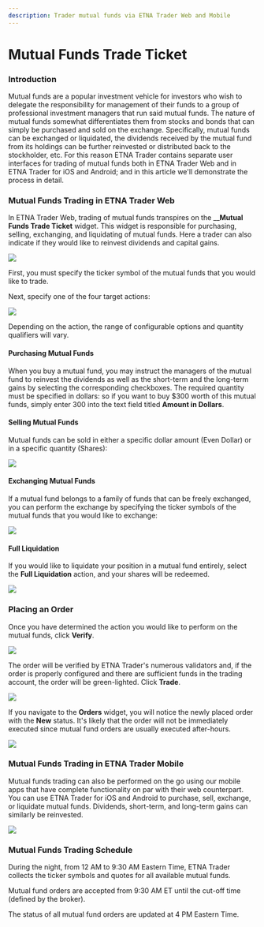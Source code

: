 ```yaml
---
description: Trader mutual funds via ETNA Trader Web and Mobile
---
```


# Mutual Funds Trade Ticket

### Introduction

Mutual funds are a popular investment vehicle for investors who wish to delegate the responsibility for management of their funds to a group of professional investment managers that run said mutual funds. The nature of mutual funds somewhat differentiates them from stocks and bonds that can simply be purchased and sold on the exchange. Specifically, mutual funds can be exchanged or liquidated, the dividends received by the mutual fund from its holdings can be further reinvested or distributed back to the stockholder, etc. For this reason ETNA Trader contains separate user interfaces for trading of mutual funds both in ETNA Trader Web and in ETNA Trader for iOS and Android; and in this article we'll demonstrate the process in detail.

### Mutual Funds Trading in ETNA Trader Web

In ETNA Trader Web, trading of mutual funds transpires on the __**Mutual Funds Trade Ticket** widget. This widget is responsible for purchasing, selling, exchanging, and liquidating of mutual funds. Here a trader can also indicate if they would like to reinvest dividends and capital gains.

![](../../../../.gitbook/assets/screenshot-2020-07-09-at-19.11.38.png)

First, you must specify the ticker symbol of the mutual funds that you would like to trade.

Next, specify one of the four target actions:

![](../../../../.gitbook/assets/screenshot-2020-07-09-at-19.15.51.png)

Depending on the action, the range of configurable options and quantity qualifiers will vary.

#### Purchasing Mutual Funds

When you buy a mutual fund, you may instruct the managers of the mutual fund to reinvest the dividends as well as the short-term and the long-term gains by selecting the corresponding checkboxes. The required quantity must be specified in dollars: so if you want to buy $300 worth of this mutual funds, simply enter 300 into the text field titled **Amount in Dollars**.

#### Selling Mutual Funds

Mutual funds can be sold in either a specific dollar amount \(Even Dollar\) or in a specific quantity \(Shares\):

![](../../../../.gitbook/assets/screenshot-2020-07-09-at-19.29.28.png)

#### Exchanging Mutual Funds

If a mutual fund belongs to a family of funds that can be freely exchanged, you can perform the exchange by specifying the ticker symbols of the mutual funds that you would like to exchange:

![](../../../../.gitbook/assets/screenshot-2020-07-09-at-19.35.27.png)

#### Full Liquidation

If you would like to liquidate your position in a mutual fund entirely, select the **Full Liquidation** action, and your shares will be redeemed.

![](../../../../.gitbook/assets/screenshot-2020-07-09-at-19.37.20.png)

### Placing an Order

Once you have determined the action you would like to perform on the mutual funds, click **Verify**.

![](../../../../.gitbook/assets/screenshot-2020-07-09-at-19.42.45.png)

The order will be verified by ETNA Trader's numerous validators and, if the order is properly configured and there are sufficient funds in the trading account, the order will be green-lighted. Click **Trade**.

![](../../../../.gitbook/assets/screenshot-2020-07-09-at-19.45.08.png)

If you navigate to the **Orders** widget, you will notice the newly placed order with the **New** status. It's likely that the order will not be immediately executed since mutual fund orders are usually executed after-hours.

![](../../../../.gitbook/assets/screenshot-2020-07-09-at-19.47.19.png)

### Mutual Funds Trading in ETNA Trader Mobile

Mutual funds trading can also be performed on the go using our mobile apps that have complete functionality on par with their web counterpart. You can use ETNA Trader for iOS and Android to purchase, sell, exchange, or liquidate mutual funds. Dividends, short-term, and long-term gains can similarly be reinvested.

![](../../../../.gitbook/assets/file_001-3-_iphonexspacegrey_portrait.png)

### Mutual Funds Trading Schedule

During the night, from 12 AM to 9:30 AM Eastern Time, ETNA Trader collects the ticker symbols and quotes for all available mutual funds. 

Mutual fund orders are accepted from 9:30 AM ET until the cut-off time \(defined by the broker\). 

The status of all mutual fund orders are updated at 4 PM Eastern Time.

